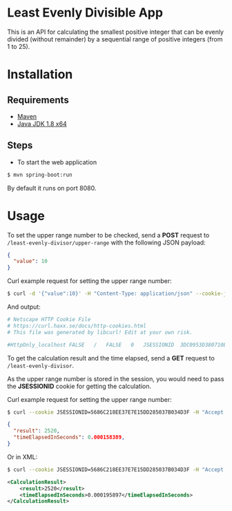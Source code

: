 # Least Evenly Divisible App

This is an API for calculating the smallest positive integer that can be evenly divided (without remainder) by
a sequential range of positive integers (from 1 to 25).

# Installation

## Requirements

* [Maven](https://maven.apache.org/download.cgi)
* [Java JDK 1.8 x64](https://www.oracle.com/technetwork/pt/java/javase/downloads/jdk8-downloads-2133151.html)

## Steps

* To start the web application

```bash
$ mvn spring-boot:run 
```

By default it runs on port 8080.

# Usage

To set the upper range number to be checked, send a **POST** request to `/least-evenly-divisor/upper-range` with the following JSON payload:

```json
{
  "value": 10
}
```

Curl example request for setting the upper range number:
```bash
$ curl -d '{"value":10}' -H "Content-Type: application/json" --cookie-jar - http://localhost:8080/least-evenly-divisor/upper-range
```

And output:
```bash
# Netscape HTTP Cookie File
# https://curl.haxx.se/docs/http-cookies.html
# This file was generated by libcurl! Edit at your own risk.

#HttpOnly_localhost	FALSE	/	FALSE	0	JSESSIONID	3DC0953D380710E33EB462DA67B38C44
```

To get the calculation result and the time elapsed, send a **GET** request to `/least-evenly-divisor`.

As the upper range number is stored in the session, you would need to pass the **JSESSIONID** cookie for getting the calculation.

Curl example request for setting the upper range number:
```bash
$ curl --cookie JSESSIONID=5686C218EE37E7E15DD285037B034D3F -H "Accept: application/json" -X GET http://localhost:8080/least-evenly-divisor
```

```json
{
  "result": 2520,
  "timeElapsedInSeconds": 0.000158389,
}
```

Or in XML:
```bash
$ curl --cookie JSESSIONID=5686C218EE37E7E15DD285037B034D3F -H "Accept: application/xml" -X GET http://localhost:8080/least-evenly-divisor
```

```xml
<CalculationResult>
    <result>2520</result>
    <timeElapsedInSeconds>0.000195897</timeElapsedInSeconds>
</CalculationResult>
```